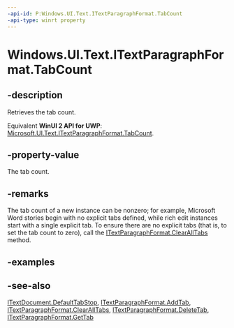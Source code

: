 ```yaml
---
-api-id: P:Windows.UI.Text.ITextParagraphFormat.TabCount
-api-type: winrt property
---
```


<!-- Property syntax
public int TabCount { get; }
-->

# Windows.UI.Text.ITextParagraphFormat.TabCount

## -description
Retrieves the tab count.

Equivalent **WinUI 2 API for UWP**: [Microsoft.UI.Text.ITextParagraphFormat.TabCount](/windows/winui/api/microsoft.ui.text.itextparagraphformat.tabcount).

## -property-value
The tab count.

## -remarks
The tab count of a new instance can be nonzero; for example, Microsoft Word stories begin with no explicit tabs defined, while rich edit instances start with a single explicit tab. To ensure there are no explicit tabs (that is, to set the tab count to zero), call the [ITextParagraphFormat.ClearAllTabs](itextparagraphformat_clearalltabs_28978480.md) method.

## -examples

## -see-also
[ITextDocument.DefaultTabStop](itextdocument_defaulttabstop.md), [ITextParagraphFormat.AddTab](itextparagraphformat_addtab_1762045005.md), [ITextParagraphFormat.ClearAllTabs](itextparagraphformat_clearalltabs_28978480.md), [ITextParagraphFormat.DeleteTab](itextparagraphformat_deletetab_937922036.md), [ITextParagraphFormat.GetTab](itextparagraphformat_gettab_939731864.md)
